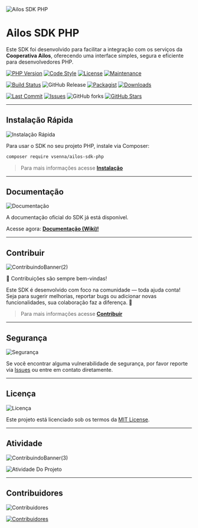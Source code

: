 <img alt="Ailos SDK PHP" src="https://github.com/user-attachments/assets/de553609-4521-43e4-8f74-2efdfff8ecd7" />

# Ailos SDK PHP
Este SDK foi desenvolvido para facilitar a integração com os serviços da **Cooperativa Ailos**, oferecendo uma interface simples, segura e eficiente para desenvolvedores PHP.

[![PHP Version](https://img.shields.io/badge/php-%3E%3D8.0-blue.svg)](https://www.php.net/)
[![Code Style](https://img.shields.io/badge/code_style-PSR--12-blue)](https://www.php-fig.org/psr/psr-12/)
[![License](https://img.shields.io/github/license/ViniciusDeSenna/ailos-sdk-php)](LICENSE)
[![Maintenance](https://img.shields.io/maintenance/yes/2025)]()

[![Build Status](https://img.shields.io/github/actions/workflow/status/ViniciusDeSenna/ailos-sdk-php/php.yml?branch=main)](https://github.com/ViniciusDeSenna/ailos-sdk-php/actions)
![GitHub Release](https://img.shields.io/github/v/release/ViniciusDeSenna/ailos-sdk-php)
[![Packagist](https://img.shields.io/packagist/v/vsenna/ailos-sdk-php)](https://packagist.org/packages/vsenna/ailos-sdk-php)
[![Downloads](https://img.shields.io/packagist/dt/vsenna/ailos-sdk-php)](https://packagist.org/packages/vsenna/ailos-sdk-php)

[![Last Commit](https://img.shields.io/github/last-commit/ViniciusDeSenna/ailos-sdk-php)](https://github.com/ViniciusDeSenna/ailos-sdk-php/commits)
[![Issues](https://img.shields.io/github/issues/ViniciusDeSenna/ailos-sdk-php)](https://github.com/ViniciusDeSenna/ailos-sdk-php/issues)
![GitHub forks](https://img.shields.io/github/forks/ViniciusDeSenna/ailos-sdk-php?style=social)
[![GitHub Stars](https://img.shields.io/github/stars/ViniciusDeSenna/ailos-sdk-php?style=social)](https://github.com/ViniciusDeSenna/ailos-sdk-php/stargazers)

---

## Instalação Rápida
<img alt="Instalação Rápida" src="https://github.com/user-attachments/assets/64fdbca5-40d8-44af-9121-c48ab73d4101" />

Para usar o SDK no seu projeto PHP, instale via Composer:

```bash
composer require vsenna/ailos-sdk-php
```

> Para mais informações acesse [**Instalação**](/ViniciusDeSenna/ailos-sdk-php/wiki/Instalação)

---

## Documentação
<img alt="Documentação" src="https://github.com/user-attachments/assets/2c0d9fb8-a0ef-40ab-bf6f-ddd778e2ddc0" />

A documentação oficial do SDK já está disponível.

Acesse agora: [**Documentação (Wiki)!**](https://github.com/ViniciusDeSenna/ailos-sdk-php/wiki)

---

## Contribuir
<img alt="ContribuindoBanner(2)" src="https://github.com/user-attachments/assets/313385f8-c938-4dde-854f-be96a6112f90" />

🙌 Contribuições são sempre bem-vindas!

Este SDK é desenvolvido com foco na comunidade — toda ajuda conta! Seja para sugerir melhorias, reportar bugs ou adicionar novas funcionalidades, sua colaboração faz a diferença. 💙

> Para mais informações acesse [**Contribuir**](/ViniciusDeSenna/ailos-sdk-php/wiki/Instalação)

---

## Segurança
<img alt="Segurança" src="https://github.com/user-attachments/assets/5e6e8b07-d93d-4bf0-9d38-22e978b2418b" />

Se você encontrar alguma vulnerabilidade de segurança, por favor reporte via [Issues](https://github.com/ViniciusDeSenna/ailos-sdk-php/issues) ou entre em contato diretamente.

---

## Licença
<img alt="Licença" src="https://github.com/user-attachments/assets/78062c33-f91b-4c26-baff-1ab9f2af67c7" />

Este projeto está licenciado sob os termos da [MIT License](LICENSE).

---

## Atividade
<img alt="ContribuindoBanner(3)" src="https://github.com/user-attachments/assets/f2dd8685-5b69-4083-8e1d-f19963ca01e8" />

![Atividade Do Projeto](https://repobeats.axiom.co/api/embed/5f71511bd87ab4e7d8d980cd93c6c3ff2b0d3db5.svg "Repobeats analytics image")

---

## Contribuidores
<img alt="Contribuidores" src="https://github.com/user-attachments/assets/13ee5cd9-6d43-42c3-b998-d412e8f8110a" />

[![Contribuidores](https://contrib.rocks/image?repo=ViniciusDeSenna/ailos-sdk-php)](https://github.com/ViniciusDeSenna/ailos-sdk-php/graphs/contributors)
